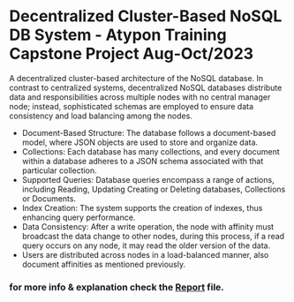 # Decentralized Cluster-Based NoSQL DB System - Atypon Training Capstone Project Aug-Oct/2023

A decentralized cluster-based architecture of the NoSQL database. In contrast to centralized systems, decentralized NoSQL databases distribute data and responsibilities across multiple nodes with no central manager node; instead, sophisticated schemas are employed to ensure data consistency and load balancing among the nodes.
- Document-Based Structure: The database follows a document-based model, where JSON objects are used to store and organize data.
- Collections: Each database has many collections, and every document within a database adheres to a JSON schema associated with that particular collection.
- Supported Queries: Database queries encompass a range of actions, including Reading, Updating Creating or Deleting databases, Collections or Documents.
- Index Creation: The system supports the creation of indexes, thus enhancing query performance.
- Data Consistency: After a write operation, the node with affinity must broadcast the data change to other nodes, during this process, if a read query occurs on any node, it may read the older version of the data.
- Users are distributed across nodes in a load-balanced manner, also document affinities as mentioned previously.

### for more info & explanation check the [Report](https://github.com/ibrahemjrr/Decentralized-Cluster-Based-NoSQL-DB-System/blob/main/Final%20Report.pdf) file.




 
 
